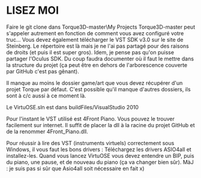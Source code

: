 LISEZ MOI
===========
Faire le git clone dans Torque3D-master\My Projects
Torque3D-master peut s'appeler autrement en fonction de comment vous avez configuré votre truc...
Vous devez également télécharger le VST SDK v3.0 sur le site de Steinberg. Le répertoire est là mais je ne l'ai pas partagé pour des raisons de droits (et puis il est super gros).
Idem, je pense pas qu'on puisse partager l'Oculus SDK. Du coup faudra documenter où il faut le mettre dans la structure du projet (ça peut être en dehors de l'arborescence couverte par GitHub c'est pas gênant).

Il manque au moins le dossier game/art que vous devez récupérer d'un projet Torque par défaut. C'est possible qu'il manque d'autres dossiers, ils sont à c/c aussi à ce moment là.

Le VirtuOSE.sln est dans buildFiles/VisualStudio 2010

Pour l'instant le VST utilisé est 4Front Piano. Vous pouvez le trouver facilement sur internet. Il suffit de placer la dll à la racine du projet GitHub et de la renommer 4Front_Piano.dll.

Pour réussir à lire des VST (instruments virtuels) correctement sous Windows, il vous faut les bons drivers :
Téléchargez les drivers ASIO4all et installez-les. Quand vous lancez VirtuOSE vous devez entendre un BIP, puis du piano, une pause, et de nouveau du piano (ça va changer bien sûr).
MàJ : je suis pas si sûr que Asio4all soit nécessaire en fait x)
